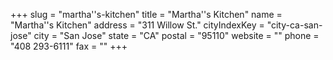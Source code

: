 +++
slug = "martha''s-kitchen"
title = "Martha''s Kitchen"
name = "Martha''s Kitchen"
address = "311 Willow St."
cityIndexKey = "city-ca-san-jose"
city = "San Jose"
state = "CA"
postal = "95110"
website = ""
phone = "408 293-6111"
fax = ""
+++
